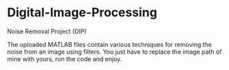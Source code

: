 # Digital-Image-Processing
Noise Removal Project (DIP)

The uploaded MATLAB files contain various techniques for removing the noise from an image using filters.
You just have to replace the image path of mine with yours, run the code and enjoy.
